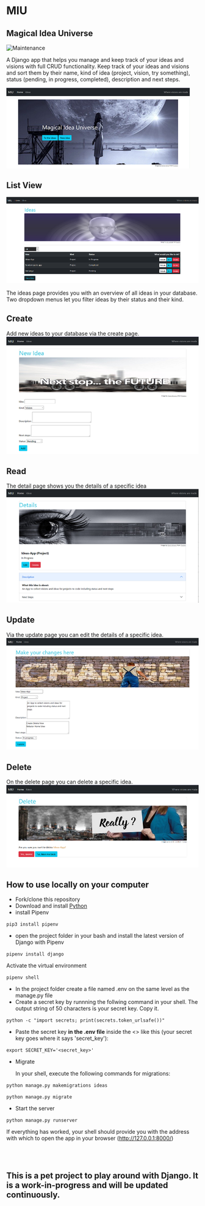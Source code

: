 # MIU

## Magical Idea Universe

![Maintenance](https://img.shields.io/badge/Maintained%3F-yes-green.svg)

A Django app that helps you manage and keep track of your ideas and visions with full CRUD functionality.
Keep track of your ideas and visions and sort them by their name, kind of idea (project, vision, try something), status (pending, in progress, completed), description and next steps.

![screenshot](static/img/screenshot_home.PNG)

## List View

![screenshot](static/img/screenshot_idealist.PNG)

The ideas page provides you with an overview of all ideas in your database.
Two dropdown menus let you filter ideas by their status and their kind.

## Create

Add new ideas to your database via the create page.
![screenshot](static/img/screenshot_new.PNG)

## Read

The detail page shows you the details of a specific idea
![screenshot](static/img/screenshot_details.PNG)

## Update

Via the update page you can edit the details of a specific idea.
![screenshot](static/img/screenshot_edit.PNG)

## Delete

On the delete page you can delete a specific idea.
![screenshot](static/img/screenshot_delete.PNG)

## How to use locally on your computer

- Fork/clone this repository
- Download and install [Python](https://www.python.org/downloads/)
- install Pipenv

```
pip3 install pipenv
```

- open the project folder in your bash and install the latest version of Django with Pipenv

```
pipenv install django
```

Activate the virtual environment

```
pipenv shell
```

- In the project folder create a file named .env on the same level as the manage.py file
- Create a secret key by runnning the follwing command in your shell. The output string of 50 characters is your secret key. Copy it.

```
python -c "import secrets; print(secrets.token_urlsafe())"
```

- Paste the secret key **in the .env file** inside the <> like this (your secret key goes where it says 'secret_key'):

```
export SECRET_KEY='<secret_key>'
```

- Migrate

  In your shell, execute the following commands for migrations:

```
python manage.py makemigrations ideas
```

```
python manage.py migrate
```

- Start the server

```
python manage.py runserver
```

If everything has worked, your shell should provide you with the address with which to open the app in your browser (http://127.0.0.1:8000/)

<br/>
<br/>

## This is a pet project to play around with Django. It is a work-in-progress and will be updated continuously.
